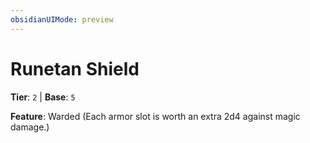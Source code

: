 ```yaml
---
obsidianUIMode: preview
---
```

# Runetan Shield

**Tier**: `2` | **Base**: `5`

**Feature**: Warded (Each armor slot is worth an extra 2d4 against magic damage.)